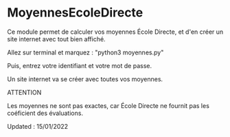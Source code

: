 # MoyennesEcoleDirecte
Ce module permet de calculer vos moyennes École Directe, et d'en créer un site internet avec tout bien affiché.

Allez sur terminal et marquez : "python3 moyennes.py"

Puis, entrez votre identifiant et votre mot de passe.

Un site internet va se créer avec toutes vos moyennes.

ATTENTION

Les moyennes ne sont pas exactes, car École Directe ne fournit pas les coéficient des évaluations.

Updated : 15/01/2022
